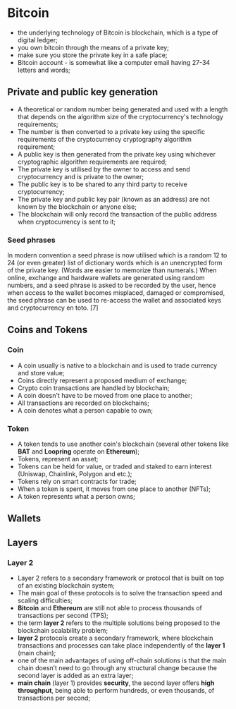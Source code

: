 # Bitcoin

- the underlying technology of Bitcoin is blockchain, which is a type of digital ledger;
- you own bitcoin through the means of a private key; 
- make sure you store the private key in a safe place; 
- Bitcoin account - is somewhat like a computer email having 27-34 letters and words;

## Private and public key generation

- A theoretical or random number being generated and used with a length that depends on the algorithm size of the cryptocurrency's technology requirements;
- The number is then converted to a private key using the specific requirements of the cryptocurrency cryptography algorithm requirement;
- A public key is then generated from the private key using whichever cryptographic algorithm requirements are required;
- The private key is utilised by the owner to access and send cryptocurrency and is private to the owner;
- The public key is to be shared to any third party to receive cryptocurrency;
- The private key and public key pair (known as an address) are not known by the blockchain or anyone else; 
- The blockchain will only record the transaction of the public address when cryptocurrency is sent to it;

### Seed phrases

In modern convention a seed phrase is now utilised which is a random 12 to 24 (or even greater) list of dictionary words which is an unencrypted form of the private key. (Words are easier to memorize than numerals.) When online, exchange and hardware wallets are generated using random numbers, and a seed phrase is asked to be recorded by the user, hence when access to the wallet becomes misplaced, damaged or compromised, the seed phrase can be used to re-access the wallet and associated keys and cryptocurrency en toto. [7]

## Coins and Tokens

### Coin

- A coin usually is native to a blockchain and is used to trade currency and store value;
- Coins directly represent a proposed medium of exchange;
- Crypto coin transactions are handled by blockchain;
- A coin doesn't have to be moved from one place to another;
- All transactions are recorded on blockchains;
- A coin denotes what a person capable to own;

### Token

- A token tends to use another coin's blockchain (several other tokens like **BAT** and **Loopring** operate on **Ethereum**);
- Tokens, represent an asset; 
- Tokens can be held for value, or traded and staked to earn interest (Uniswap, Chainlink, Polygon and etc.); 
- Tokens rely on smart contracts for trade;
- When a token is spent, it moves from one place to another (NFTs);  
- A token represents what a person owns;

## Wallets

## Layers

### Layer 2

- Layer 2 refers to a secondary framework or protocol that is built on top of an existing blockchain system;
- The main goal of these protocols is to solve the transaction speed and scaling difficulties;
- **Bitcoin** and **Ethereum** are still not able to process thousands of transactions per second (TPS);
- the term **layer 2** refers to the multiple solutions being proposed to the blockchain scalability problem;
- **layer 2** protocols create a secondary framework, where blockchain transactions and processes can take place independently of the **layer 1** (main chain);
- one of the main advantages of using off-chain solutions is that the main chain doesn’t need to go through any structural change because the second layer is added as an extra layer;
- **main chain** (layer 1) provides **security**, the second layer offers **high throughput**, being able to perform hundreds, or even thousands, of transactions per second;